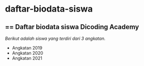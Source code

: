 # daftar-biodata-siswa
== 
Daftar biodata siswa Dicoding Academy
--
*Berikut adalah siswa yang terdiri dari 3 angkatan.*
- Angkatan 2019
- Angkatan 2020
- Angkatan 2021
